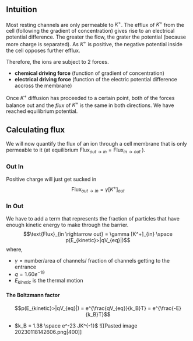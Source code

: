 ## Intuition 
Most resting channels are only permeable to $K^+$. The efflux of $K^+$ from the cell (following the gradient of concentration) gives rise to an electrical potential difference. The greater the flow, the grater the potential (because more charge is separated). As $K^+$ is positive, the negative potential inside the cell opposes further efflux. 
 
 Therefore, the ions are subject to 2 forces.
- **chemical driving force** (function of gradient of concentration)
- **electrical driving force** (function of the electric potential difference accross the membrane)

Once $K^+$ diffusion has proceeded to a certain point, both of the forces balance out and the $flux$ of $K^+$ is the same in both directions. We have reached equilibrium potential.

## Calculating flux
We will now quantify the flux of an ion through a cell membrane that is only permeable to it (at equilibrium $\text{Flux}_{out \rightarrow in} = \text{Flux}_{in \rightarrow out}$ ).

### Out In
Positive charge will just get sucked in
$$\text{Flux}_{out \rightarrow in} = \gamma [K^+]_{out}$$
### In Out
We have to add a term that represents the fraction of particles that have enough kinetic energy to make through the barrier.
$$\text{Flux}_{in \rightarrow out} = \gamma [K^+]_{in} \space p(E_{kinetic}>|qV_{eq}|)$$
where,
- $\gamma = \text{number/area of channels/ fraction of channels getting to the entrance}$
- $q = 1.60 e^{-19}$
- $E_{kinetic}$ is the thermal motion

#### The Boltzmann factor
$$p(E_{kinetic}>|qV_{eq}|) = e^{\frac{qV_{eq}}{k_B}T} = e^{\frac{-E}{k_B}T}$$
- $k_B = 1.38 \space e^-23 JK^{-1}$
![[Pasted image 20230118142606.png|400]]
